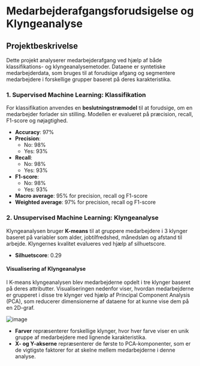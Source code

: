 # Medarbejderafgangsforudsigelse og Klyngeanalyse

## Projektbeskrivelse
Dette projekt analyserer medarbejderafgang ved hjælp af både klassifikations- og klyngeanalysemetoder. Dataene er syntetiske medarbejderdata, som bruges til at forudsige afgang og segmentere medarbejdere i forskellige grupper baseret på deres karakteristika.

### 1. Supervised Machine Learning: Klassifikation
For klassifikation anvendes en **beslutningstræmodel** til at forudsige, om en medarbejder forlader sin stilling. Modellen er evalueret på præcision, recall, F1-score og nøjagtighed.

- **Accuracy**: 97%
- **Precision**: 
   - No: 98%
   - Yes: 93%
- **Recall**: 
   - No: 98%
   - Yes: 93%
- **F1-score**: 
   - No: 98%
   - Yes: 93%
- **Macro average**: 95% for precision, recall og F1-score
- **Weighted average**: 97% for precision, recall og F1-score

### 2. Unsupervised Machine Learning: Klyngeanalyse
Klyngeanalysen bruger **K-means** til at gruppere medarbejdere i 3 klynger baseret på variabler som alder, jobtilfredshed, månedsløn og afstand til arbejde. Klyngernes kvalitet evalueres ved hjælp af silhuetscore.

- **Silhuetscore**: 0.29

#### Visualisering af Klyngeanalyse
I K-means klyngeanalysen blev medarbejderne opdelt i tre klynger baseret på deres attributter. Visualiseringen nedenfor viser, hvordan medarbejderne er grupperet i disse tre klynger ved hjælp af Principal Component Analysis (PCA), som reducerer dimensionerne af dataene for at kunne vise dem på en 2D-graf.

![image](https://github.com/user-attachments/assets/22c5832a-e805-46ac-b34f-58e05b685bd5)


- **Farver** repræsenterer forskellige klynger, hvor hver farve viser en unik gruppe af medarbejdere med lignende karakteristika.
- **X- og Y-akserne** repræsenterer de første to PCA-komponenter, som er de vigtigste faktorer for at skelne mellem medarbejderne i denne analyse.



